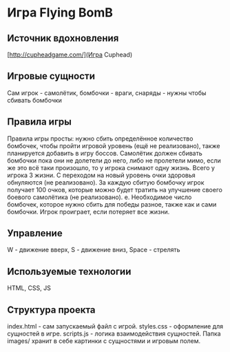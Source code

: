# Игра Flying BomB

## Источник вдохновления
[http://cupheadgame.com/](Игра Cuphead)

## Игровые сущности

Сам игрок - самолётик, бомбочки - враги, снаряды - нужны чтобы сбивать бомбочки

## Правила игры 
Правила игры просты: нужно сбить определённое количество бомбочек, чтобы пройти игровой уровень (ещё не реализовано), также планируется 
добавить в игру боссов. Самолётик должен сбивать бомбочки пока они не долетели до него, либо не пролетели мимо, если же это всё таки произошло, 
то у игрока снимают одну жизнь. Всего у игрока 3 жизни. С переходом на новый уровень очки здоровья обнуляются (не реализовано). За каждую сбитую 
бомбочку игрок получает 100 очков, которые можно будет тратить на улучшение своего боевого самолётика (не реализовано).
e. Необходимое число бомбочек, которое нужно сбить для победы разное, также как и сами бомбочки. Игрок проиграет, если потеряет все жизни.

## Управление 
W - движение вверх, S - движение вниз, Space - стрелять

## Используемые технологии 
HTML, CSS, JS

## Структура проекта 
index.html - сам запускаемый файл с игрой. styles.css - оформление для сущностей в игре. scripts.js - логика взаимодействия 
сущностей. Папка images/ хранит в себе картинки с сущностями и игровым полем.


